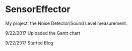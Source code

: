 # SensorEffector
My project, the Noise Detector/Sound Level measurement.

9/22/2017 Uploaded the Gantt chart

9/22/2017 Started Blog

